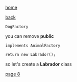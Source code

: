 [home](./page01.md)

[back](./page06.md)

```
DogFactory
```
 you can remove **public**
 
```
implements AnimalFactory 
```

```
return new Labrador();
```
 so let's create a **Labrador** class


[page 8](./page08.md)
